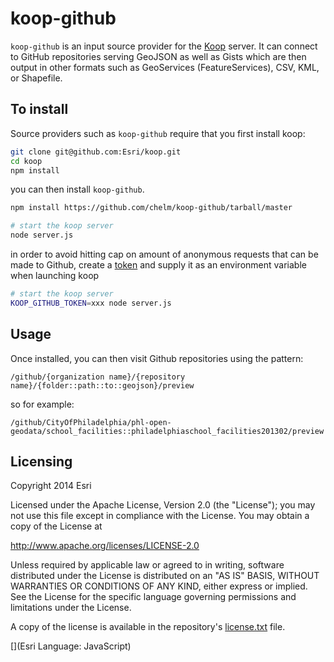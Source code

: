 # koop-github

`koop-github` is an input source provider for the [Koop](https://github.com/esri/koop) server. It can connect to GitHub repositories serving GeoJSON as well as Gists which are then output in other formats such as GeoServices (FeatureServices), CSV, KML, or Shapefile.


## To install

Source providers such as `koop-github` require that you first install koop:

```bash
git clone git@github.com:Esri/koop.git
cd koop
npm install
```

you can then install `koop-github`.

```bash
npm install https://github.com/chelm/koop-github/tarball/master

# start the koop server
node server.js
```

in order to avoid hitting cap on amount of anonymous requests that can be made to Github, create a [token](https://help.github.com/articles/creating-an-access-token-for-command-line-use/) and supply it as an environment variable when launching koop

```bash
# start the koop server
KOOP_GITHUB_TOKEN=xxx node server.js
```

## Usage

Once installed, you can then visit Github repositories using the pattern:

`/github/{organization name}/{repository name}/{folder::path::to::geojson}/preview`

so for example:

`/github/CityOfPhiladelphia/phl-open-geodata/school_facilities::philadelphiaschool_facilities201302/preview`

## Licensing
Copyright 2014 Esri

Licensed under the Apache License, Version 2.0 (the "License");
you may not use this file except in compliance with the License.
You may obtain a copy of the License at

   http://www.apache.org/licenses/LICENSE-2.0

Unless required by applicable law or agreed to in writing, software
distributed under the License is distributed on an "AS IS" BASIS,
WITHOUT WARRANTIES OR CONDITIONS OF ANY KIND, either express or implied.
See the License for the specific language governing permissions and
limitations under the License.

A copy of the license is available in the repository's [license.txt]( https://raw.github.com/Esri/koop/master/LICENSE) file.

[](Esri Language: JavaScript)